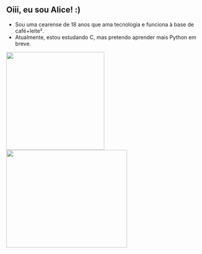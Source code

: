 ## Oiii, eu sou Alice! :)

- Sou uma cearense de 18 anos que ama tecnologia e funciona à base de café+leite².
- Atualmente, estou estudando C, mas pretendo aprender mais Python em breve.

<!-- stats --!>
<div style="display: inline_block">
  <a href="https://github.com/lic3as">
  <img height="260px" src="https://github-readme-stats.vercel.app/api?username=lic3as&show_icons=true&theme=tokyonight"/>
  <img width="320px" height="260px" src="https://github-readme-stats.vercel.app/api/top-langs/?username=lic3as"/>
</div>


<!--
**lic3as/lic3as** is a ✨ _special_ ✨ repository because its `README.md` (this file) appears on your GitHub profile.

Here are some ideas to get you started:

- 🔭 I’m currently working on ...
- 🌱 I’m currently learning ...
- 👯 I’m looking to collaborate on ...
- 🤔 I’m looking for help with ...
- 💬 Ask me about ...
- 📫 How to reach me: ...
- 😄 Pronouns: ...
- ⚡ Fun fact: ...
-->

